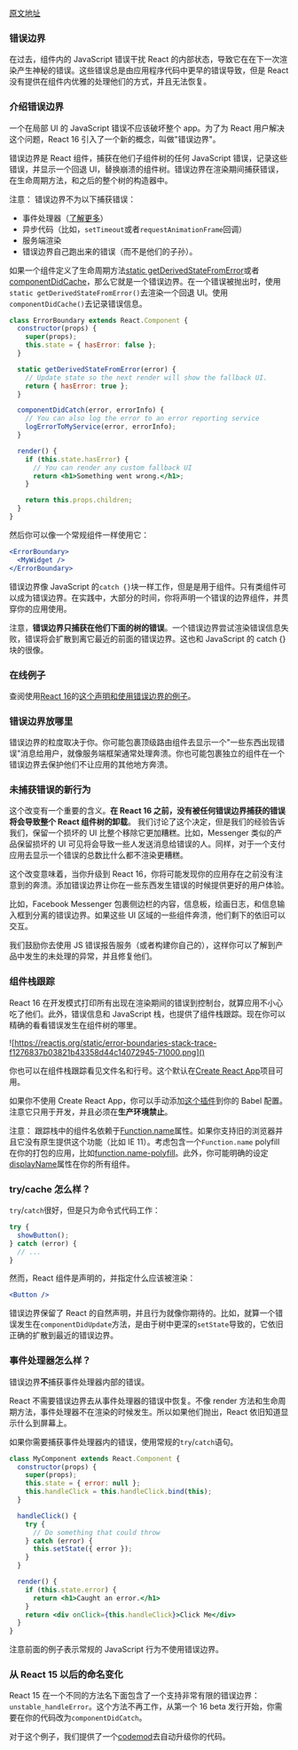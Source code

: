 [原文地址](https://reactjs.org/docs/error-boundaries.html)
### 错误边界

在过去，组件内的 JavaScript 错误干扰 React 的内部状态，导致它在在下一次渲染产生神秘的错误。这些错误总是由应用程序代码中更早的错误导致，但是 React 没有提供在组件内优雅的处理他们的方式，并且无法恢复。

### 介绍错误边界
一个在局部 UI 的 JavaScript 错误不应该破坏整个 app。为了为 React 用户解决这个问题，React 16 引入了一个新的概念，叫做"错误边界"。

错误边界是 React 组件，捕获在他们子组件树的任何 JavaScript 错误，记录这些错误，并显示一个回退 UI，替换崩溃的组件树。错误边界在渲染期间捕获错误，在生命周期方法，和之后的整个树的构造器中。

注意：
错误边界不为以下捕获错误：
- 事件处理器（[了解更多](https://reactjs.org/docs/error-boundaries.html#how-about-event-handlers)）
- 异步代码（比如，`setTimeout`或者`requestAnimationFrame`回调）
- 服务端渲染
- 错误边界自己跑出来的错误（而不是他们的子孙）。

如果一个组件定义了生命周期方法[static getDerivedStateFromError]()或者[componentDidCache]()，那么它就是一个错误边界。在一个错误被抛出时，使用`static getDerivedStateFromError()`去渲染一个回退 UI。使用`componentDidCache()`去记录错误信息。
```jsx harmony
class ErrorBoundary extends React.Component {
  constructor(props) {
    super(props);
    this.state = { hasError: false };
  }

  static getDerivedStateFromError(error) {
    // Update state so the next render will show the fallback UI.
    return { hasError: true };
  }

  componentDidCatch(error, errorInfo) {
    // You can also log the error to an error reporting service
    logErrorToMyService(error, errorInfo);
  }

  render() {
    if (this.state.hasError) {
      // You can render any custom fallback UI
      return <h1>Something went wrong.</h1>;
    }

    return this.props.children; 
  }
}
```
然后你可以像一个常规组件一样使用它：
```jsx harmony
<ErrorBoundary>
  <MyWidget />
</ErrorBoundary>
```
错误边界像 JavaScript 的`catch {}`块一样工作，但是是用于组件。只有类组件可以成为错误边界。在实践中，大部分的时间，你将声明一个错误的边界组件，并贯穿你的应用使用。

注意，**错误边界只捕获在他们下面的树的错误**。一个错误边界尝试渲染错误信息失败，错误将会扩散到离它最近的前面的错误边界。这也和 JavaScript 的 catch {} 块的很像。

### 在线例子
查阅使用[React 16](https://reactjs.org/blog/2017/09/26/react-v16.0.html)的[这个声明和使用错误边界的例子](https://codepen.io/gaearon/pen/wqvxGa?editors=0010)。

### 错误边界放哪里

错误边界的粒度取决于你。你可能包裹顶级路由组件去显示一个"一些东西出现错误"消息给用户，就像服务端框架通常处理奔溃。你也可能包裹独立的组件在一个错误边界去保护他们不让应用的其他地方奔溃。

### 未捕获错误的新行为
这个改变有一个重要的含义。**在 React 16 之前，没有被任何错误边界捕获的错误将会导致整个 React 组件树的卸载**。
我们讨论了这个决定，但是我们的经验告诉我们，保留一个损坏的 UI 比整个移除它更加糟糕。比如，Messenger 类似的产品保留损坏的 UI 可见将会导致一些人发送消息给错误的人。同样，对于一个支付应用去显示一个错误的总数比什么都不渲染更糟糕。

这个改变意味着，当你升级到 React 16，你将可能发现你的应用存在之前没有注意到的奔溃。添加错误边界让你在一些东西发生错误的时候提供更好的用户体验。

比如，Facebook Messenger 包裹侧边栏的内容，信息板，绘画日志，和信息输入框到分离的错误边界。如果这些 UI 区域的一些组件奔溃，他们剩下的依旧可以交互。

我们鼓励你去使用 JS 错误报告服务（或者构建你自己的），这样你可以了解到产品中发生的未处理的异常，并且修复他们。

### 组件栈跟踪
React 16 在开发模式打印所有出现在渲染期间的错误到控制台，就算应用不小心吃了他们。此外，错误信息和 JavaScript 栈，也提供了组件栈跟踪。现在你可以精确的看看错误发生在组件树的哪里。

![https://reactjs.org/static/error-boundaries-stack-trace-f1276837b03821b43358d44c14072945-71000.png]()

你也可以在组件栈跟踪看见文件名和行号。这个默认在[Create React App](https://github.com/facebookincubator/create-react-app)项目可用。

如果你不使用 Create React App，你可以手动添加[这个插件](https://www.npmjs.com/package/babel-plugin-transform-react-jsx-source)到你的 Babel 配置。注意它只用于开发，并且必须在**生产环境禁止**。

注意：
跟踪栈中的组件名依赖于[Function.name](https://developer.mozilla.org/en-US/docs/Web/JavaScript/Reference/Global_Objects/Function/name)属性。如果你支持旧的浏览器并且它没有原生提供这个功能（比如 IE 11）。考虑包含一个`Function.name` polyfill 在你的打包的应用，比如[function.name-polyfill](https://github.com/JamesMGreene/Function.name)。此外，你可能明确的设定[displayName](https://reactjs.org/docs/react-component.html#displayname)属性在你的所有组件。


### try/cache 怎么样？
`try`/`catch`很好，但是只为命令式代码工作：
```jsx harmony
try {
  showButton();
} catch (error) {
  // ...
}
```
然而，React 组件是声明的，并指定什么应该被渲染：
```jsx harmony
<Button />
```

错误边界保留了 React 的自然声明，并且行为就像你期待的。比如，就算一个错误发生在`componentDidUpdate`方法，是由于树中更深的`setState`导致的，它依旧正确的扩散到最近的错误边界。

### 事件处理器怎么样？
错误边界**不**捕获事件处理器内部的错误。  

React 不需要错误边界去从事件处理器的错误中恢复。不像 render 方法和生命周期方法，事件处理器不在渲染的时候发生。所以如果他们抛出，React 依旧知道显示什么到屏幕上。

如果你需要捕获事件处理器内的错误，使用常规的`try`/`catch`语句。
```jsx harmony
class MyComponent extends React.Component {
  constructor(props) {
    super(props);
    this.state = { error: null };
    this.handleClick = this.handleClick.bind(this);
  }

  handleClick() {
    try {
      // Do something that could throw
    } catch (error) {
      this.setState({ error });
    }
  }

  render() {
    if (this.state.error) {
      return <h1>Caught an error.</h1>
    }
    return <div onClick={this.handleClick}>Click Me</div>
  }
}
```

注意前面的例子表示常规的 JavaScript 行为不使用错误边界。

### 从 React 15 以后的命名变化

React 15 在一个不同的方法名下面包含了一个支持非常有限的错误边界：`unstable_handleError`。这个方法不再工作，从第一个 16 beta 发行开始，你需要在你的代码改为`componentDidCatch`。

对于这个例子，我们提供了一个[codemod](https://github.com/reactjs/react-codemod#error-boundaries)去自动升级你的代码。












